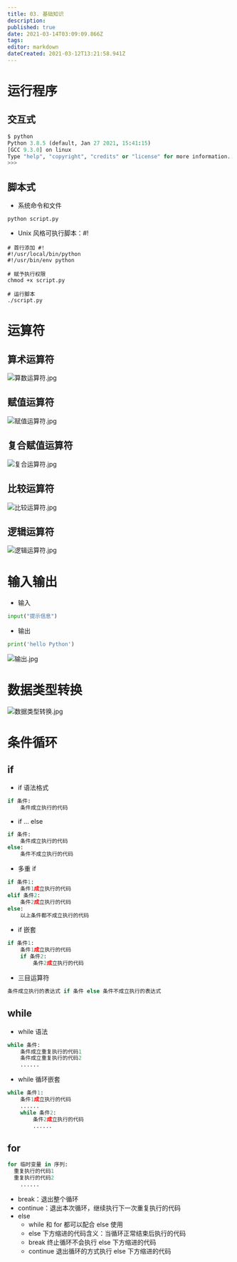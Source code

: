 ```yaml
---
title: 03. 基础知识
description: 
published: true
date: 2021-03-14T03:09:09.866Z
tags: 
editor: markdown
dateCreated: 2021-03-12T13:21:58.941Z
---
```


# 运行程序

## 交互式

```python
$ python
Python 3.8.5 (default, Jan 27 2021, 15:41:15) 
[GCC 9.3.0] on linux
Type "help", "copyright", "credits" or "license" for more information.
>>>
```

## 脚本式

- 系统命令和文件

```shell
python script.py
```

- Unix 风格可执行脚本：#!

```shell
# 首行添加 #!
#!/usr/local/bin/python
#!/usr/bin/env python

# 赋予执行权限
chmod +x script.py

# 运行脚本
./script.py
```

# 运算符

## 算术运算符

![算数运算符.jpg](/assets/python/学习大纲/基础知识/算数运算符.jpg)

## 赋值运算符

![赋值运算符.jpg](/assets/python/学习大纲/基础知识/赋值运算符.jpg)


## 复合赋值运算符

![复合运算符.jpg](/assets/python/学习大纲/基础知识/复合运算符.jpg)

## 比较运算符

![比较运算符.jpg](/assets/python/学习大纲/基础知识/比较运算符.jpg)

## 逻辑运算符

![逻辑运算符.jpg](/assets/python/学习大纲/基础知识/逻辑运算符.jpg)

# 输入输出

- 输入

```python
input("提示信息")
```

- 输出

```python
print('hello Python')
```

![输出.jpg](/assets/python/学习大纲/基础知识/输出.jpg)

# 数据类型转换

![数据类型转换.jpg](/assets/python/学习大纲/基础知识/数据类型转换.jpg)


# 条件循环

## if 

- if 语法格式

```python
if 条件:
	条件成⽴执⾏的代码
```

- if ... else
  
```python
if 条件:
	条件成⽴执⾏的代码
else:
	条件不成⽴执⾏的代码
```

- 多重 if 

```python
if 条件1:
	条件1成⽴执⾏的代码
elif 条件2:
	条件2成⽴执⾏的代码
else:
	以上条件都不成⽴执⾏的代码
```

- if 嵌套

```python
if 条件1:
	条件1成⽴执⾏的代码
	if 条件2:
		条件2成⽴执⾏的代码
```

- 三⽬运算符

```python
条件成⽴执⾏的表达式 if 条件 else 条件不成⽴执⾏的表达式
```

## while

- while 语法

```python
while 条件:
	条件成⽴重复执⾏的代码1
	条件成⽴重复执⾏的代码2
	......
```

- while 循环嵌套

```python
while 条件1:
	条件1成⽴执⾏的代码
	......
	while 条件2:
		条件2成⽴执⾏的代码
		......
```

## for

```python
for 临时变量 in 序列:
  重复执⾏的代码1
  重复执⾏的代码2
	......
```

- break：退出整个循环
- continue：退出本次循环，继续执⾏下⼀次重复执⾏的代码
- else
	- while 和 for 都可以配合 else 使⽤
  - else 下⽅缩进的代码含义：当循环正常结束后执⾏的代码
  - break 终⽌循环不会执⾏ else 下⽅缩进的代码
  - continue 退出循环的⽅式执⾏ else 下⽅缩进的代码




